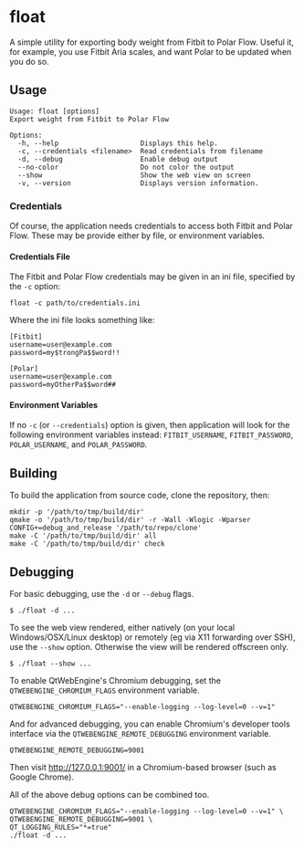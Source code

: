 # float

A simple utility for exporting body weight from Fitbit to Polar Flow. Useful it, for example, you
use Fitbit Aria scales, and want Polar to be updated when you do so.

## Usage

```
Usage: float [options]
Export weight from Fitbit to Polar Flow

Options:
  -h, --help                    Displays this help.
  -c, --credentials <filename>  Read credentials from filename
  -d, --debug                   Enable debug output
  --no-color                    Do not color the output
  --show                        Show the web view on screen
  -v, --version                 Displays version information.
```

### Credentials

Of course, the application needs credentials to access both Fitbit and Polar Flow. These may be
provide either by file, or environment variables.

#### Credentials File

The Fitbit and Polar Flow credentials may be given in an ini file, specified by the `-c` option:

```
float -c path/to/credentials.ini
```

Where the ini file looks something like:

```
[Fitbit]
username=user@example.com
password=my$trongPa$$word!!

[Polar]
username=user@example.com
password=myOtherPa$$word##
```

#### Environment Variables

If no `-c` (or `--credentials`) option is given, then application will look for the following
environment variables instead: `FITBIT_USERNAME`, `FITBIT_PASSWORD`, `POLAR_USERNAME`, and
`POLAR_PASSWORD`.

## Building

To build the application from source code, clone the repository, then:

```
mkdir -p '/path/to/tmp/build/dir'
qmake -o '/path/to/tmp/build/dir' -r -Wall -Wlogic -Wparser CONFIG+=debug_and_release '/path/to/repo/clone'
make -C '/path/to/tmp/build/dir' all
make -C '/path/to/tmp/build/dir' check
```

## Debugging

For basic debugging, use the `-d` or `--debug` flags.

```
$ ./float -d ...
```

To see the web view rendered, either natively (on your local Windows/OSX/Linux desktop) or remotely (eg via X11
forwarding over SSH), use the `--show` option.  Otherwise the view will be rendered offscreen only.

```
$ ./float --show ...
```

To enable QtWebEngine's Chromium debugging, set the `QTWEBENGINE_CHROMIUM_FLAGS` environment variable.

```
QTWEBENGINE_CHROMIUM_FLAGS="--enable-logging --log-level=0 --v=1"
```

And for advanced debugging, you can enable Chromium's developer tools interface via the
`QTWEBENGINE_REMOTE_DEBUGGING` environment variable.

```
QTWEBENGINE_REMOTE_DEBUGGING=9001
```

Then visit http://127.0.0.1:9001/ in a Chromium-based browser (such as Google Chrome).

All of the above debug options can be combined too.

```
QTWEBENGINE_CHROMIUM_FLAGS="--enable-logging --log-level=0 --v=1" \
QTWEBENGINE_REMOTE_DEBUGGING=9001 \
QT_LOGGING_RULES="*=true"
./float -d ...
```
